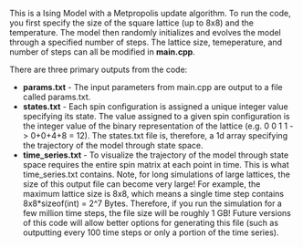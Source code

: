 This is a Ising Model with a Metpropolis update algorithm. To run the code, you first specify the size of the square lattice (up to 8x8) and the temperature. The model then randomly initializes and evolves the model through a specified number of steps. The lattice size, temeperature, and number of steps can all be modified in **main.cpp**.

There are three primary outputs from the code:
* **params.txt** - The input parameters from main.cpp are output to a file called params.txt.
* **states.txt** - Each spin configuration is assigned a unique integer value specifying its state. The value assigned to a given spin configuration is the integer value of the binary representation of the lattice (e.g. 0 0 1 1 -> 0+0+4+8 = 12). The states.txt file is, therefore, a 1d array specifying the trajectory of the model through state space.
* **time_series.txt** - To visualize the trajectory of the model through state space requires the entire spin matrix at each point in time. This is what time_series.txt contains. Note, for long simulations of large lattices, the size of this output file can become very large! For example, the maximum lattice size is 8x8, which means a single time step contains 8x8*sizeof(int) = 2^7 Bytes. Therefore, if you run the simulation for a few million time steps, the file size will be roughly 1 GB! Future versions of this code will allow better options for generating this file (such as outputting every 100 time steps or only a portion of the time series).